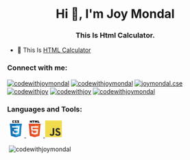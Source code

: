 <h1 align="center">Hi 👋, I'm Joy Mondal</h1>
<h3 align="center">This Is Html Calculator.</h3>

- 🔭 This Is [HTML Calculator](https://codewithjoymondal.com/joycalculator.html)

<h3 align="left">Connect with me:</h3>
<p align="left">
<a href="https://dev.to/codewithjoymondal" target="blank"><img align="center" src="https://cdn.jsdelivr.net/npm/simple-icons@3.0.1/icons/dev-dot-to.svg" alt="codewithjoymondal" height="30" width="40" /></a>
<a href="https://linkedin.com/in/codewithjoymondal" target="blank"><img align="center" src="https://raw.githubusercontent.com/rahuldkjain/github-profile-readme-generator/master/src/images/icons/Social/linked-in-alt.svg" alt="codewithjoymondal" height="30" width="40" /></a>
<a href="https://fb.com/joymondal.cse" target="blank"><img align="center" src="https://raw.githubusercontent.com/rahuldkjain/github-profile-readme-generator/master/src/images/icons/Social/facebook.svg" alt="joymondal.cse" height="30" width="40" /></a>
<a href="https://www.youtube.com/c/codewithjoy" target="blank"><img align="center" src="https://raw.githubusercontent.com/rahuldkjain/github-profile-readme-generator/master/src/images/icons/Social/youtube.svg" alt="codewithjoy" height="30" width="40" /></a>
<a href="https://www.hackerrank.com/codewithjoy" target="blank"><img align="center" src="https://raw.githubusercontent.com/rahuldkjain/github-profile-readme-generator/master/src/images/icons/Social/hackerrank.svg" alt="codewithjoy" height="30" width="40" /></a>
<a href="https://www.leetcode.com/codewithjoymondal" target="blank"><img align="center" src="https://raw.githubusercontent.com/rahuldkjain/github-profile-readme-generator/master/src/images/icons/Social/leet-code.svg" alt="codewithjoymondal" height="30" width="40" /></a>
</p>

<h3 align="left">Languages and Tools:</h3>
<p align="left"> <a href="https://www.w3schools.com/css/" target="_blank"> <img src="https://raw.githubusercontent.com/devicons/devicon/master/icons/css3/css3-original-wordmark.svg" alt="css3" width="40" height="40"/> </a> <a href="https://www.w3.org/html/" target="_blank"> <img src="https://raw.githubusercontent.com/devicons/devicon/master/icons/html5/html5-original-wordmark.svg" alt="html5" width="40" height="40"/> </a> <a href="https://developer.mozilla.org/en-US/docs/Web/JavaScript" target="_blank"> <img src="https://raw.githubusercontent.com/devicons/devicon/master/icons/javascript/javascript-original.svg" alt="javascript" width="40" height="40"/> </a> </p>

<p>&nbsp;<img align="center" src="https://github-readme-stats.vercel.app/api?username=codewithjoymondal&show_icons=true&locale=en" alt="codewithjoymondal" /></p>

